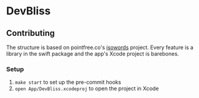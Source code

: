 # DevBliss

## Contributing

The structure is based on pointfree.co's [isowords](https://github.com/pointfreeco/isowords) project. Every feature is a library in the swift package and the app's Xcode project is barebones.

### Setup

1. `make start` to set up the pre-commit hooks
1. `open App/DevBliss.xcodeproj` to open the project in Xcode